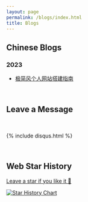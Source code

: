 ```yaml
---
layout: page
permalink: /blogs/index.html
title: Blogs
---
```


## Chinese Blogs



### 2023


- [极简风个人网站搭建指南](https://caihanlin.com/blogs/web)<br>



<br>

## Leave a Message

<br>

{% include disqus.html %} 

<br>


## Web Star History
[Leave a star if you like it 🥰](https://github.com/YanyingWei1997/YanyingWei1997.github.io/)

[![Star History Chart](https://api.star-history.com/svg?repos=YanyingWei1997/YanyingWei1997.github.io&type=Date)](https://star-history.com/#YanyingWei1997/YanyingWei1997.github.io&Date)



<br>